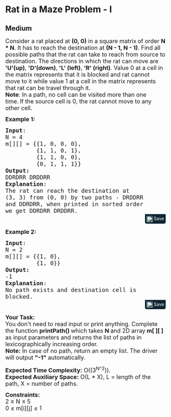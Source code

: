 # Rat in a Maze Problem - I
## Medium
<div class="problems_problem_content__Xm_eO"><p><span style="font-size:18px">Consider a rat placed at <strong>(0, 0)</strong> in a square matrix<strong> </strong>of order <strong>N * N</strong>. It has to reach the destination at <strong>(N - 1, N - 1)</strong>. Find all possible paths that the rat can take to reach from source to destination. The directions in which the rat can move are <strong>'U'(up)</strong>, <strong>'D'(down)</strong>, <strong>'L' (left)</strong>, <strong>'R' (right)</strong>. Value 0 at a cell in the matrix represents that it is blocked and rat cannot move to it while value 1 at a cell in the matrix represents that&nbsp;rat&nbsp;can be travel&nbsp;through it.<br>
<strong>Note</strong>: In a path, no cell can be visited more than one time.</span>&nbsp;<span style="font-size:18px">If the source cell is&nbsp;0, the rat cannot move to any other cell.</span></p>

<p><span style="font-size:18px"><strong>Example 1:</strong></span></p>

<pre style="margin-bottom: 0px;"><span style="font-size:18px"><strong>Input</strong>:
N = 4
m[][] = {{1, 0, 0, 0},
         {1, 1, 0, 1}, 
         {1, 1, 0, 0},
         {0, 1, 1, 1}}
<strong>Output:</strong>
DDRDRR DRDDRR</span>
<span style="font-size:18px"><strong>Explanation</strong>:
The rat can reach the destination at 
(3, 3) from (0, 0) by two paths - DRDDRR 
and DDRDRR, when printed in sorted order 
we get DDRDRR DRDDRR.</span></pre><div class="saveCodeBtnTag" style="text-align:right; margin-bottom:15px;"><span class="saveCodeBtnSpan saveCodeBtnTag" style="background:#0f2533; padding: 5px; border-radius: 0 0 5px 5px;  display: inline-block;" onmouseover="this.style=`background:#797979;;padding: 5px; border-radius: 0 0 5px 5px;  display: inline-block;`" ;="" onmouseout="this.style=`background:#0f2533; padding: 5px; border-radius: 0 0 5px 5px;  display: inline-block;`;"><a src="?&amp;url=https://practice.geeksforgeeks.org/problems/rat-in-a-maze-problem/1&amp;title=Rat%20in%20a%20Maze%20Problem%20-%20I%20%7C%20Practice%20%7C%20GeeksforGeeks&amp;hashtags=&amp;code=Input%3A%0AN%20%3D%204%0Am%5B%5D%5B%5D%20%3D%20%7B%7B1%2C%200%2C%200%2C%200%7D%2C%0A%20%20%20%20%20%20%20%20%20%7B1%2C%201%2C%200%2C%201%7D%2C%20%0A%20%20%20%20%20%20%20%20%20%7B1%2C%201%2C%200%2C%200%7D%2C%0A%20%20%20%20%20%20%20%20%20%7B0%2C%201%2C%201%2C%201%7D%7D%0AOutput%3A%0ADDRDRR%20DRDDRR%0AExplanation%3A%0AThe%20rat%20can%20reach%20the%20destination%20at%20%0A(3%2C%203)%20from%20(0%2C%200)%20by%20two%20paths%20-%20DRDDRR%20%0Aand%20DDRDRR%2C%20when%20printed%20in%20sorted%20order%20%0Awe%20get%20DDRDRR%20DRDDRR." class="saveCodeBtn saveCodeBtnTag" style="color: white; text-decoration: none; text-shadow: none; background-color: transparent;"><img src="chrome-extension://annlhfjgbkfmbbejkbdpgbmpbcjnehbb/images/saveicon.png" style="margin:0; display: inline-block; vertical-align: middle; height: 19px; width: 19px;background: #ffffff00; border: none;" class="saveCodeBtnTag"> Save</a><a></a></span></div>

<div><span style="font-size:18px"><strong>Example 2:</strong></span></div>

<pre style="margin-bottom: 0px;"><span style="font-size:18px"><strong>Input</strong>:
N = 2
m[][] = {{1, 0},
         {1, 0}}
<strong>Output:</strong>
-1</span>
<span style="font-size:18px"><strong>Explanation</strong>:
No path exists and destination cell is 
blocked.</span>
</pre><div class="saveCodeBtnTag" style="text-align:right; margin-bottom:15px;"><span class="saveCodeBtnSpan saveCodeBtnTag" style="background:#0f2533; padding: 5px; border-radius: 0 0 5px 5px;  display: inline-block;" onmouseover="this.style=`background:#797979;;padding: 5px; border-radius: 0 0 5px 5px;  display: inline-block;`" ;="" onmouseout="this.style=`background:#0f2533; padding: 5px; border-radius: 0 0 5px 5px;  display: inline-block;`;"><a src="?&amp;url=https://practice.geeksforgeeks.org/problems/rat-in-a-maze-problem/1&amp;title=Rat%20in%20a%20Maze%20Problem%20-%20I%20%7C%20Practice%20%7C%20GeeksforGeeks&amp;hashtags=&amp;code=Input%3A%0AN%20%3D%202%0Am%5B%5D%5B%5D%20%3D%20%7B%7B1%2C%200%7D%2C%0A%20%20%20%20%20%20%20%20%20%7B1%2C%200%7D%7D%0AOutput%3A%0A-1%0AExplanation%3A%0ANo%20path%20exists%20and%20destination%20cell%20is%20%0Ablocked.%0A" class="saveCodeBtn saveCodeBtnTag" style="color: white; text-decoration: none; text-shadow: none; background-color: transparent;"><img src="chrome-extension://annlhfjgbkfmbbejkbdpgbmpbcjnehbb/images/saveicon.png" style="margin:0; display: inline-block; vertical-align: middle; height: 19px; width: 19px;background: #ffffff00; border: none;" class="saveCodeBtnTag"> Save</a><a></a></span></div>

<p><span style="font-size:18px"><strong>Your Task:&nbsp;&nbsp;</strong><br>
You don't need to read input or print anything. Complete the function <strong>printPath()&nbsp;</strong>which takes <strong>N </strong>and 2D&nbsp;array<strong> m[ ][ ]</strong><strong> </strong>as input parameters and returns the list of&nbsp;paths in lexicographically increasing order.</span>&nbsp;<br>
<span style="font-size:18px"><strong>Note:</strong>&nbsp;In case of no path, return an empty list. The driver will output <strong>"-1"</strong> automatically.</span></p>

<p><span style="font-size:18px"><strong>Expected Time Complexity:</strong>&nbsp;O((3<sup>N</sup><sup>^2</sup>)).<br>
<strong>Expected Auxiliary Space:</strong>&nbsp;O(L * X), L = length of the path, X = number of paths.</span></p>

<p><span style="font-size:18px"><strong>Constraints:</strong><br>
2 ≤ N ≤ 5<br>
0 ≤ m[i][j] ≤ 1</span></p>
</div>